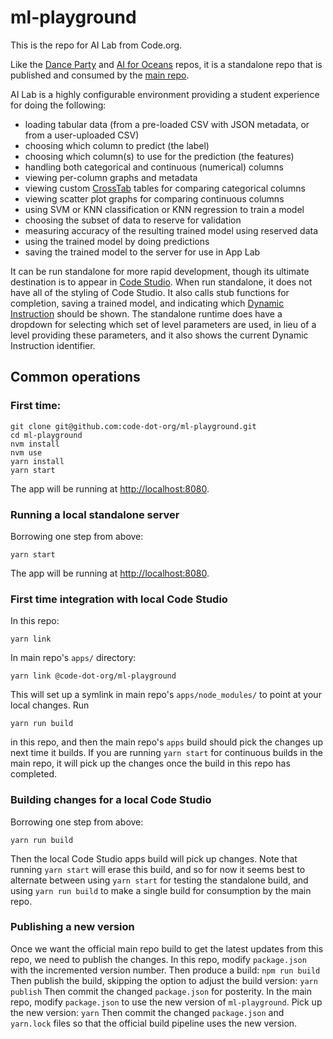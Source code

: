 # ml-playground

This is the repo for AI Lab from Code.org.

Like the [Dance Party](https://github.com/code-dot-org/dance-party) and [AI for Oceans](https://github.com/code-dot-org/ml-activities) repos, it is a standalone repo that is published and consumed by the [main repo](https://github.com/code-dot-org/code-dot-org).

AI Lab is a highly configurable environment providing a student experience for doing the following:

- loading tabular data (from a pre-loaded CSV with JSON metadata, or from a user-uploaded CSV)
- choosing which column to predict (the label)
- choosing which column(s) to use for the prediction (the features)
- handling both categorical and continuous (numerical) columns
- viewing per-column graphs and metadata
- viewing custom [CrossTab](https://github.com/code-dot-org/ml-playground/pull/62) tables for comparing categorical columns
- viewing scatter plot graphs for comparing continuous columns
- using SVM or KNN classification or KNN regression to train a model
- choosing the subset of data to reserve for validation
- measuring accuracy of the resulting trained model using reserved data
- using the trained model by doing predictions
- saving the trained model to the server for use in App Lab

It can be run standalone for more rapid development, though its ultimate destination is to appear in [Code Studio](https://studio.code.org/).  When run standalone, it does not have all of the styling of Code Studio.  It also calls stub functions for completion, saving a trained model, and indicating which [Dynamic](https://github.com/code-dot-org/code-dot-org/pull/39384) [Instruction](https://github.com/code-dot-org/ml-playground/pull/97) should be shown.  The standalone runtime does have a dropdown for selecting which set of level parameters are used, in lieu of a level providing these parameters, and it also shows the current Dynamic Instruction identifier.

## Common operations

### First time:
```
git clone git@github.com:code-dot-org/ml-playground.git
cd ml-playground
nvm install
nvm use
yarn install
yarn start
```
The app will be running at [http://localhost:8080](http://localhost:8080).

### Running a local standalone server
Borrowing one step from above:
```
yarn start
```
The app will be running at [http://localhost:8080](http://localhost:8080).

### First time integration with local Code Studio
In this repo:
```
yarn link
```
In main repo's `apps/` directory:
```
yarn link @code-dot-org/ml-playground
```

This will set up a symlink in main repo's `apps/node_modules/` to point at your local changes. 
Run 
```
yarn run build
```
in this repo, and then the main repo's `apps` build should pick the changes up next time it builds.
If you are running `yarn start` for continuous builds in the main repo, it will pick up the changes once the build in this repo has completed.

### Building changes for a local Code Studio

Borrowing one step from above:
```
yarn run build
```
Then the local Code Studio apps build will pick up changes.
Note that running `yarn start` will erase this build, and so for now it seems best to alternate between using `yarn start` for testing the standalone build, and using `yarn run build` to make a single build for consumption by the main repo.

### Publishing a new version

Once we want the official main repo build to get the latest updates from this repo, we need to publish the changes.
In this repo, modify `package.json` with the incremented version number.
Then produce a build:
```npm run build```
Then publish the build, skipping the option to adjust the build version:
```yarn publish```
Then commit the changed `package.json` for posterity.
In the main repo, modify `package.json` to use the new version of `ml-playground`.
Pick up the new version:
`yarn`
Then commit the changed `package.json` and `yarn.lock` files so that the official build pipeline uses the new version.
